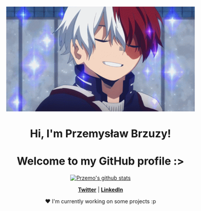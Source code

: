 <p align="center">
  <a href="https://sapient.kupyn.dev"><img src="todoroki-shoto-my-hero-academia.gif" alt="Banner"></a>
</p>

<h1 align="center">Hi, I'm Przemysław Brzuzy</a>!</h1>
<h1 align="center">Welcome to my GitHub profile :> </h1>

<p align="center">
  <a href="https://github.com/Przems0n711"><img src="https://github-readme-stats.vercel.app/api?username=Przems0n711&hide_border=true&show_icons=true" alt="Przemo's github stats"></a>
</p>

<p align="center">
  <strong><a href="https://twitter.com/Kashy16674997">Twitter</a></strong> |
  <strong><a href="https://www.linkedin.com/in/przemys%C5%82aw-brzuzy-428001292/">LinkedIn</a></strong>
</p>

<p align="center">❤ I'm currently working on some projects :p</p>
